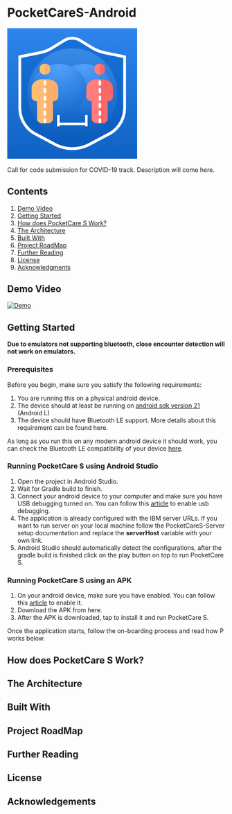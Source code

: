 # PocketCareS-Android

<img src="logo.png" width="300">

Call for code submission for COVID-19 track. 
Description will come here. 

## Contents 
1. [Demo Video](#demo-video) 
2. [Getting Started](#getting-started)
3. [How does PocketCare S Work?](#how-does-pocketcare-s-work)
4. [The Architecture](#the-architecture) 
5. [Built With](#built-with)
6. [Project RoadMap](#project-roadmap)
7. [Further Reading](#further-reading)
8. [License](#license)
9. [Acknowledgments](#acknowledgements)

## Demo Video 

[![Demo](http://img.youtube.com/vi/JnOWwagUgxQ/0.jpg)](http://www.youtube.com/watch?v=JnOWwagUgxQ "PocketCare S Demo")
 

## Getting Started 

**Due to emulators not supporting bluetooth, close encounter detection will not work on emulators.**

### Prerequisites

Before you begin, make sure you satisfy the following requirements:

1. You are running this on a physical android device.
2. The device should at least be running on [android sdk version 21](https://developer.android.com/studio/releases/platforms#5.0) (Android L)
3. The device should have Bluetooth LE support. More details about this requirement can be found here. 

As long as you run this on any modern android device it should work, you can check the Bluetooth LE compatibility of your device [here](https://altbeacon.github.io/android-beacon-library/beacon-transmitter-devices.html). 


### Running PocketCare S using Android Studio

1. Open the project in Android Studio.
2. Wait for Gradle build to finish.
3. Connect your android device to your computer and make sure you have USB debugging turned on. You can follow this [article](https://developer.android.com/studio/debug/dev-options#enable) to enable usb debugging.  
4. The application is already configured with the IBM server URLs. If you want to run server on your local machine follow the PocketCareS-Server setup documentation and replace the **serverHost** variable with your own link. 
5. Android Studio should automatically detect the configurations, after the gradle build is finished click on the play button on top to run PocketCare S. 

### Running PocketCare S using an APK 

1. On your android device, make sure you have enabled. You can follow this [article](https://www.androidcentral.com/unknown-sources) to enable it. 
2. Download the APK from here. 
3. After the APK is downloaded, tap to install it and run PocketCare S.

Once the application starts, follow the on-boarding process and read how P works below. 

## How does PocketCare S Work?



## The Architecture

## Built With 

## Project RoadMap 

## Further Reading

## License 

## Acknowledgements
